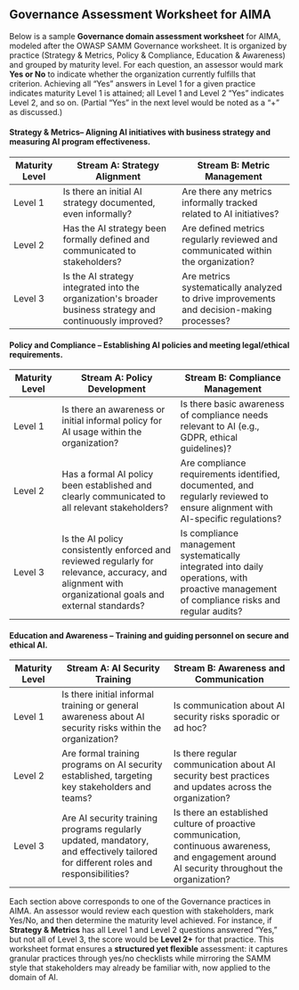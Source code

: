 ## Governance Assessment Worksheet for AIMA

Below is a sample **Governance domain assessment worksheet** for AIMA, modeled after the OWASP SAMM Governance worksheet. It is organized by practice (Strategy & Metrics, Policy & Compliance, Education & Awareness) and grouped by maturity level. For each question, an assessor would mark **Yes or No** to indicate whether the organization currently fulfills that criterion. Achieving all “Yes” answers in Level 1 for a given practice indicates maturity Level 1 is attained; all Level 1 and Level 2 “Yes” indicates Level 2, and so on. (Partial “Yes” in the next level would be noted as a “+” as discussed.)


#### Strategy & Metrics– Aligning AI initiatives with business strategy and measuring AI program effectiveness.

| Maturity Level | Stream A: Strategy Alignment                                                                               | Stream B: Metric Management                                                              |
| -------------- | ---------------------------------------------------------------------------------------------------------- | ---------------------------------------------------------------------------------------- |
| Level 1        | Is there an initial AI strategy documented, even informally?                                               | Are there any metrics informally tracked related to AI initiatives?                      |
| Level 2        | Has the AI strategy been formally defined and communicated to stakeholders?                                | Are defined metrics regularly reviewed and communicated within the organization?         |
| Level 3        | Is the AI strategy integrated into the organization's broader business strategy and continuously improved? | Are metrics systematically analyzed to drive improvements and decision-making processes? |


#### Policy and Compliance – Establishing AI policies and meeting legal/ethical requirements.

| Maturity Level | Stream A: Policy Development                                                                                                                           | Stream B: Compliance Management                                                                                                             |
| -------------- | ------------------------------------------------------------------------------------------------------------------------------------------------------ | ------------------------------------------------------------------------------------------------------------------------------------------- |
| Level 1        | Is there an awareness or initial informal policy for AI usage within the organization?                                                                 | Is there basic awareness of compliance needs relevant to AI (e.g., GDPR, ethical guidelines)?                                               |
| Level 2        | Has a formal AI policy been established and clearly communicated to all relevant stakeholders?                                                         | Are compliance requirements identified, documented, and regularly reviewed to ensure alignment with AI-specific regulations?                |
| Level 3        | Is the AI policy consistently enforced and reviewed regularly for relevance, accuracy, and alignment with organizational goals and external standards? | Is compliance management systematically integrated into daily operations, with proactive management of compliance risks and regular audits? |


#### Education and Awareness – Training and guiding personnel on secure and ethical AI.

| Maturity Level | Stream A: AI Security Training                                                                                                     | Stream B: Awareness and Communication                                                                                                            |
| -------------- | ---------------------------------------------------------------------------------------------------------------------------------- | ------------------------------------------------------------------------------------------------------------------------------------------------ |
| Level 1        | Is there initial informal training or general awareness about AI security risks within the organization?                           | Is communication about AI security risks sporadic or ad hoc?                                                                                     |
| Level 2        | Are formal training programs on AI security established, targeting key stakeholders and teams?                                     | Is there regular communication about AI security best practices and updates across the organization?                                             |
| Level 3        | Are AI security training programs regularly updated, mandatory, and effectively tailored for different roles and responsibilities? | Is there an established culture of proactive communication, continuous awareness, and engagement around AI security throughout the organization? |


Each section above corresponds to one of the Governance practices in AIMA. An assessor would review each question with stakeholders, mark Yes/No, and then determine the maturity level achieved. For instance, if **Strategy & Metrics** has all Level 1 and Level 2 questions answered “Yes,” but not all of Level 3, the score would be **Level 2+** for that practice. This worksheet format ensures a **structured yet flexible** assessment: it captures granular practices through yes/no checklists while mirroring the SAMM style that stakeholders may already be familiar with, now applied to the domain of AI.

